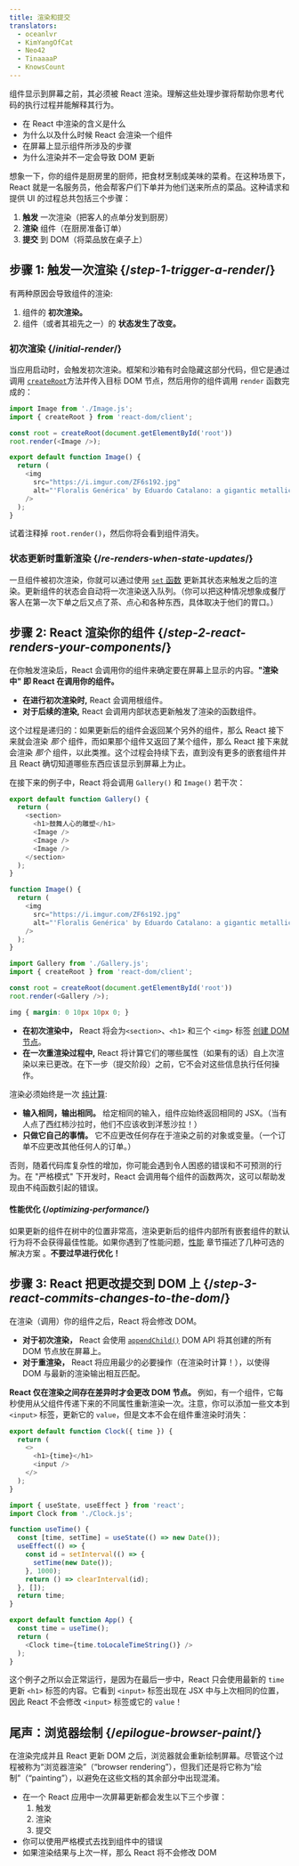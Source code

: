 ```yaml
---
title: 渲染和提交
translators:
  - oceanlvr
  - KimYangOfCat
  - Neo42
  - TinaaaaP
  - KnowsCount
---
```


<Intro>

组件显示到屏幕之前，其必须被 React 渲染。理解这些处理步骤将帮助你思考代码的执行过程并能解释其行为。

</Intro>

<YouWillLearn>

* 在 React 中渲染的含义是什么
* 为什么以及什么时候 React 会渲染一个组件
* 在屏幕上显示组件所涉及的步骤
* 为什么渲染并不一定会导致 DOM 更新

</YouWillLearn>

想象一下，你的组件是厨房里的厨师，把食材烹制成美味的菜肴。在这种场景下，React 就是一名服务员，他会帮客户们下单并为他们送来所点的菜品。这种请求和提供 UI 的过程总共包括三个步骤： 

1. **触发** 一次渲染（把客人的点单分发到厨房）
2. **渲染** 组件（在厨房准备订单）
3. **提交** 到 DOM（将菜品放在桌子上）

<IllustrationBlock sequential>
  <Illustration caption="触发" alt="React 作为餐厅里的服务员，从用户那里获取点单并把它们分发到组件厨房。" src="/images/docs/illustrations/i_render-and-commit1.png" />
  <Illustration caption="渲染" alt="Card 主厨交给 React 一个新鲜的 Card 组件。" src="/images/docs/illustrations/i_render-and-commit2.png" />
  <Illustration caption="提交" alt="React 把 Card 送到用户桌上。" src="/images/docs/illustrations/i_render-and-commit3.png" />
</IllustrationBlock>

## 步骤 1: 触发一次渲染 {/*step-1-trigger-a-render*/}

有两种原因会导致组件的渲染:

1. 组件的 **初次渲染。**
2. 组件（或者其祖先之一）的 **状态发生了改变。**

### 初次渲染 {/*initial-render*/}

当应用启动时，会触发初次渲染。框架和沙箱有时会隐藏这部分代码，但它是通过调用 [`createRoot`](/reference/react-dom/client/createRoot)方法并传入目标 DOM 节点，然后用你的组件调用 `render` 函数完成的：

<Sandpack>

```js src/index.js active
import Image from './Image.js';
import { createRoot } from 'react-dom/client';

const root = createRoot(document.getElementById('root'))
root.render(<Image />);
```

```js src/Image.js
export default function Image() {
  return (
    <img
      src="https://i.imgur.com/ZF6s192.jpg"
      alt="'Floralis Genérica' by Eduardo Catalano: a gigantic metallic flower sculpture with reflective petals"
    />
  );
}
```

</Sandpack>

试着注释掉 `root.render()`，然后你将会看到组件消失。

### 状态更新时重新渲染 {/*re-renders-when-state-updates*/}

一旦组件被初次渲染，你就可以通过使用 [`set` 函数](/reference/react/useState#setstate) 更新其状态来触发之后的渲染。更新组件的状态会自动将一次渲染送入队列。（你可以把这种情况想象成餐厅客人在第一次下单之后又点了茶、点心和各种东西，具体取决于他们的胃口。）

<IllustrationBlock sequential>
  <Illustration caption="状态更新..." alt="React 作为餐厅服务员将一份 Card UI 送到用户那里，这里的用户以头部为光标的顾客表示。顾客说她想要一个粉色的 Card，而不是黑色的。" src="/images/docs/illustrations/i_rerender1.png" />
  <Illustration caption="...触发..." alt="React 回到组件厨房并告诉 Card 主厨他们需要一个粉色 Card。" src="/images/docs/illustrations/i_rerender2.png" />
  <Illustration caption="...渲染!" alt="Card 主厨把粉色 Card 交给 React。" src="/images/docs/illustrations/i_rerender3.png" />
</IllustrationBlock>

## 步骤 2: React 渲染你的组件 {/*step-2-react-renders-your-components*/}

在你触发渲染后，React 会调用你的组件来确定要在屏幕上显示的内容。**"渲染中" 即 React 在调用你的组件。** 

* **在进行初次渲染时,** React 会调用根组件。
* **对于后续的渲染,** React 会调用内部状态更新触发了渲染的函数组件。

这个过程是递归的：如果更新后的组件会返回某个另外的组件，那么 React 接下来就会渲染 _那个_ 组件，而如果那个组件又返回了某个组件，那么 React 接下来就会渲染 _那个_ 组件，以此类推。这个过程会持续下去，直到没有更多的嵌套组件并且 React 确切知道哪些东西应该显示到屏幕上为止。

在接下来的例子中，React 将会调用 `Gallery()` 和 `Image()` 若干次：

<Sandpack>

```js src/Gallery.js active
export default function Gallery() {
  return (
    <section>
      <h1>鼓舞人心的雕塑</h1>
      <Image />
      <Image />
      <Image />
    </section>
  );
}

function Image() {
  return (
    <img
      src="https://i.imgur.com/ZF6s192.jpg"
      alt="'Floralis Genérica' by Eduardo Catalano: a gigantic metallic flower sculpture with reflective petals"
    />
  );
}
```

```js src/index.js
import Gallery from './Gallery.js';
import { createRoot } from 'react-dom/client';

const root = createRoot(document.getElementById('root'))
root.render(<Gallery />);
```

```css
img { margin: 0 10px 10px 0; }
```

</Sandpack>

* **在初次渲染中，** React 将会为`<section>`、`<h1>` 和三个 `<img>` 标签 [创建 DOM 节点](https://developer.mozilla.org/docs/Web/API/Document/createElement)。
* **在一次重渲染过程中,** React 将计算它们的哪些属性（如果有的话）自上次渲染以来已更改。在下一步（提交阶段）之前，它不会对这些信息执行任何操作。

<Pitfall>

渲染必须始终是一次 [纯计算](/learn/keeping-components-pure):

* **输入相同，输出相同。** 给定相同的输入，组件应始终返回相同的 JSX。（当有人点了西红柿沙拉时，他们不应该收到洋葱沙拉！）
* **只做它自己的事情。** 它不应更改任何存在于渲染之前的对象或变量。（一个订单不应更改其他任何人的订单。）

否则，随着代码库复杂性的增加，你可能会遇到令人困惑的错误和不可预测的行为。在 "严格模式" 下开发时，React 会调用每个组件的函数两次，这可以帮助发现由不纯函数引起的错误。

</Pitfall>

<DeepDive>

#### 性能优化 {/*optimizing-performance*/}

如果更新的组件在树中的位置非常高，渲染更新后的组件内部所有嵌套组件的默认行为将不会获得最佳性能。如果你遇到了性能问题，[性能](https://reactjs.org/docs/optimizing-performance.html) 章节描述了几种可选的解决方案 。**不要过早进行优化！**

</DeepDive>

## 步骤 3: React 把更改提交到 DOM 上 {/*step-3-react-commits-changes-to-the-dom*/}

在渲染（调用）你的组件之后，React 将会修改 DOM。

* **对于初次渲染，** React 会使用 [`appendChild()`](https://developer.mozilla.org/docs/Web/API/Node/appendChild) DOM API 将其创建的所有 DOM 节点放在屏幕上。
* **对于重渲染，** React 将应用最少的必要操作（在渲染时计算！），以使得 DOM 与最新的渲染输出相互匹配。

**React 仅在渲染之间存在差异时才会更改 DOM 节点。** 例如，有一个组件，它每秒使用从父组件传递下来的不同属性重新渲染一次。注意，你可以添加一些文本到 `<input>` 标签，更新它的 `value`，但是文本不会在组件重渲染时消失：

<Sandpack>

```js src/Clock.js active
export default function Clock({ time }) {
  return (
    <>
      <h1>{time}</h1>
      <input />
    </>
  );
}
```

```js src/App.js hidden
import { useState, useEffect } from 'react';
import Clock from './Clock.js';

function useTime() {
  const [time, setTime] = useState(() => new Date());
  useEffect(() => {
    const id = setInterval(() => {
      setTime(new Date());
    }, 1000);
    return () => clearInterval(id);
  }, []);
  return time;
}

export default function App() {
  const time = useTime();
  return (
    <Clock time={time.toLocaleTimeString()} />
  );
}
```

</Sandpack>

这个例子之所以会正常运行，是因为在最后一步中，React 只会使用最新的 `time` 更新 `<h1>` 标签的内容。它看到 `<input>` 标签出现在 JSX 中与上次相同的位置，因此 React 不会修改 `<input>` 标签或它的 `value`！
## 尾声：浏览器绘制 {/*epilogue-browser-paint*/}

在渲染完成并且 React 更新 DOM 之后，浏览器就会重新绘制屏幕。尽管这个过程被称为“浏览器渲染”（“browser rendering”），但我们还是将它称为“绘制”（“painting”），以避免在这些文档的其余部分中出现混淆。

<Illustration alt="浏览器正在绘制《静物：Card 元素》" src="/images/docs/illustrations/i_browser-paint.png" />

<Recap>

* 在一个 React 应用中一次屏幕更新都会发生以下三个步骤：
  1. 触发
  2. 渲染
  3. 提交
* 你可以使用严格模式去找到组件中的错误
* 如果渲染结果与上次一样，那么 React 将不会修改 DOM

</Recap>

